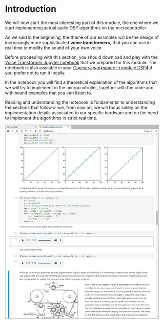 # Introduction

We will now start the most interesting part of this module, the one where we start implementing actual audio DSP algorithms on the microcontroller.

As we said in the beginning, the theme of our examples will be the design of increasingly more sophisticated **voice transformers**, that you can use in real time to modify the sound of your own voice.

Before proceeding with this section, you should download and play with the [Voice Transformer Jupyter notebook](https://github.com/prandoni/COM303/tree/master/VoiceTransformer) that we prepared for this module. The notebook is also available in your [Coursera workspace in module DSP4](https://www.coursera.org/learn/dsp4/home/week/3) if you prefer not to run it locally.

In the notebook you will find a theoretical explanation of the algorithms that we will try to implement in the microcontroller, together with the code and with sound examples that you can listen to.

Reading and understanding the notebook is fundamental to understanding the sections that follow since, from now on, we will focus solely on the implementation details associated to our specific hardware and on the need to implement the algorithms in strict real time.

![Figure: The Voice Transformer Jupyter notebook](../.gitbook/assets/screenshot-3.jpg)

